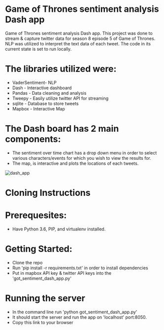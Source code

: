 # Game of Thrones sentiment analysis Dash app
Game of Thrones sentiment analysis Dash app.
This project was done to stream & capture twitter data for season 8 episode 5 of Game of Thrones.
NLP was utilized to interpret the text data of each tweet.
The code in its current state is set to run locally.

# The libraries utilized were:
- VaderSentiment- NLP 
- Dash - Interactive dashboard
- Pandas - Data cleaning and analysis 
- Tweepy - Easily utilize twitter API for streaming
- sqlite - Database to store tweets
- Mapbox - Interactive Map

# The Dash board has 2 main components:
- The sentiment over time chart has a drop down menu in order to select various characters/events for which you wish to
  view the results for.
- The map, is interactive and plots the locations of each tweets.

![dash_app](https://user-images.githubusercontent.com/22856033/57848990-d47d5600-779f-11e9-9c7f-a98826f849da.gif)

# Cloning Instructions
# Prerequesites:
- Have Python 3.6, PIP, and virtualenv installed.

# Getting Started:
- Clone the repo
- Run 'pip install -r requirements.txt' in order to install dependencies
- Put in mapbox API key & twitter API keys into the 'got_sentiment_dash_app.py'

# Running the server
- In the command line run 'python got_sentiment_dash_app.py'
- It should start the server and run the app on 'localhost' port:8050.
- Copy this link to your browser

